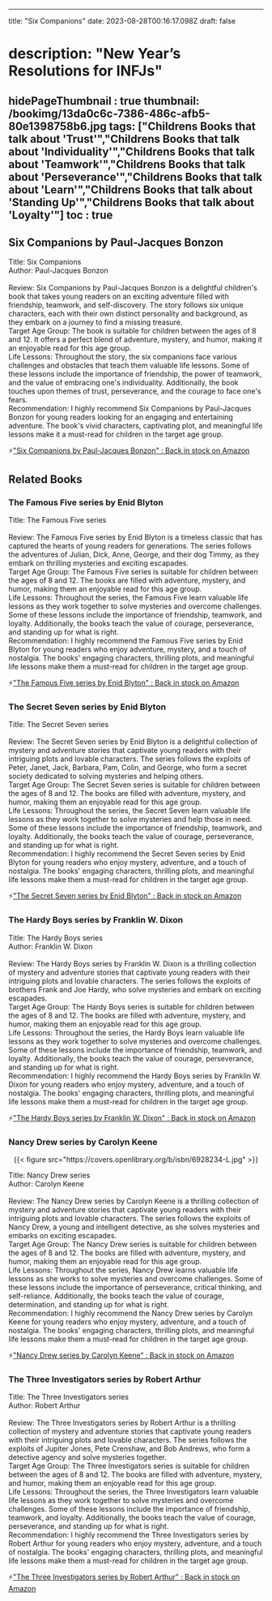 
---
title: "Six Companions"
date: 2023-08-28T00:16:17.098Z
draft: false
# description: "New Year’s Resolutions for INFJs"
hidePageThumbnail : true
thumbnail: /bookimg/13da0c6c-7386-486c-afb5-80e1398758b6.jpg
tags: ["Childrens Books that talk about 'Trust'","Childrens Books that talk about 'Individuality'","Childrens Books that talk about 'Teamwork'","Childrens Books that talk about 'Perseverance'","Childrens Books that talk about 'Learn'","Childrens Books that talk about 'Standing Up'","Childrens Books that talk about 'Loyalty'"]
toc : true
---
## Six Companions by Paul-Jacques Bonzon

Title: Six Companions</br>
Author: Paul-Jacques Bonzon</br></br>
Review: Six Companions by Paul-Jacques Bonzon is a delightful children's book that takes young readers on an exciting adventure filled with friendship, teamwork, and self-discovery. The story follows six unique characters, each with their own distinct personality and background, as they embark on a journey to find a missing treasure.</br>
Target Age Group: The book is suitable for children between the ages of 8 and 12. It offers a perfect blend of adventure, mystery, and humor, making it an enjoyable read for this age group.</br>
Life Lessons: Throughout the story, the six companions face various challenges and obstacles that teach them valuable life lessons. Some of these lessons include the importance of friendship, the power of teamwork, and the value of embracing one's individuality. Additionally, the book touches upon themes of trust, perseverance, and the courage to face one's fears.</br>
Recommendation: I highly recommend Six Companions by Paul-Jacques Bonzon for young readers looking for an engaging and entertaining adventure. The book's vivid characters, captivating plot, and meaningful life lessons make it a must-read for children in the target age group.</br>

<p>⚡<a id="aflink" href="https://www.amazon.com/gp/search?ie=UTF8&tag=klayu00-20&linkCode=ur2&linkId=6639bed89a8ad8dd2705e40644eb43d3&camp=1789&creative=9325&index=books&keywords=Six Companions by Paul-Jacques Bonzon" class="one" target="_blank" title='"Six Companions by Paul-Jacques Bonzon" : Back in stock on Amazon'>"Six Companions by Paul-Jacques Bonzon" : Back in stock on Amazon</a></p>

## Related Books
### The Famous Five series by Enid Blyton
Title: The Famous Five series</br></br>
Review: The Famous Five series by Enid Blyton is a timeless classic that has captured the hearts of young readers for generations. The series follows the adventures of Julian, Dick, Anne, George, and their dog Timmy, as they embark on thrilling mysteries and exciting escapades.</br>
Target Age Group: The Famous Five series is suitable for children between the ages of 8 and 12. The books are filled with adventure, mystery, and humor, making them an enjoyable read for this age group.</br>
Life Lessons: Throughout the series, the Famous Five learn valuable life lessons as they work together to solve mysteries and overcome challenges. Some of these lessons include the importance of friendship, teamwork, and loyalty. Additionally, the books teach the value of courage, perseverance, and standing up for what is right.</br>
Recommendation: I highly recommend the Famous Five series by Enid Blyton for young readers who enjoy adventure, mystery, and a touch of nostalgia. The books' engaging characters, thrilling plots, and meaningful life lessons make them a must-read for children in the target age group.</br>

<p>⚡<a id="aflink" href="https://www.amazon.com/gp/search?ie=UTF8&tag=klayu00-20&linkCode=ur2&linkId=6639bed89a8ad8dd2705e40644eb43d3&camp=1789&creative=9325&index=books&keywords=The Famous Five series by Enid Blyton" class="one" target="_blank" title='"The Famous Five series by Enid Blyton" : Back in stock on Amazon'>"The Famous Five series by Enid Blyton" : Back in stock on Amazon</a></p>

### The Secret Seven series by Enid Blyton
Title: The Secret Seven series</br></br>
Review: The Secret Seven series by Enid Blyton is a delightful collection of mystery and adventure stories that captivate young readers with their intriguing plots and lovable characters. The series follows the exploits of Peter, Janet, Jack, Barbara, Pam, Colin, and George, who form a secret society dedicated to solving mysteries and helping others.</br>
Target Age Group: The Secret Seven series is suitable for children between the ages of 8 and 12. The books are filled with adventure, mystery, and humor, making them an enjoyable read for this age group.</br>
Life Lessons: Throughout the series, the Secret Seven learn valuable life lessons as they work together to solve mysteries and help those in need. Some of these lessons include the importance of friendship, teamwork, and loyalty. Additionally, the books teach the value of courage, perseverance, and standing up for what is right.</br>
Recommendation: I highly recommend the Secret Seven series by Enid Blyton for young readers who enjoy mystery, adventure, and a touch of nostalgia. The books' engaging characters, thrilling plots, and meaningful life lessons make them a must-read for children in the target age group.</br>

<p>⚡<a id="aflink" href="https://www.amazon.com/gp/search?ie=UTF8&tag=klayu00-20&linkCode=ur2&linkId=6639bed89a8ad8dd2705e40644eb43d3&camp=1789&creative=9325&index=books&keywords=The Secret Seven series by Enid Blyton" class="one" target="_blank" title='"The Secret Seven series by Enid Blyton" : Back in stock on Amazon'>"The Secret Seven series by Enid Blyton" : Back in stock on Amazon</a></p>

### The Hardy Boys series by Franklin W. Dixon
Title: The Hardy Boys series</br>
Author: Franklin W. Dixon</br></br>
Review: The Hardy Boys series by Franklin W. Dixon is a thrilling collection of mystery and adventure stories that captivate young readers with their intriguing plots and lovable characters. The series follows the exploits of brothers Frank and Joe Hardy, who solve mysteries and embark on exciting escapades.</br>
Target Age Group: The Hardy Boys series is suitable for children between the ages of 8 and 12. The books are filled with adventure, mystery, and humor, making them an enjoyable read for this age group.</br>
Life Lessons: Throughout the series, the Hardy Boys learn valuable life lessons as they work together to solve mysteries and overcome challenges. Some of these lessons include the importance of friendship, teamwork, and loyalty. Additionally, the books teach the value of courage, perseverance, and standing up for what is right.</br>
Recommendation: I highly recommend the Hardy Boys series by Franklin W. Dixon for young readers who enjoy mystery, adventure, and a touch of nostalgia. The books' engaging characters, thrilling plots, and meaningful life lessons make them a must-read for children in the target age group.</br>

<p>⚡<a id="aflink" href="https://www.amazon.com/gp/search?ie=UTF8&tag=klayu00-20&linkCode=ur2&linkId=6639bed89a8ad8dd2705e40644eb43d3&camp=1789&creative=9325&index=books&keywords=The Hardy Boys series by Franklin W. Dixon" class="one" target="_blank" title='"The Hardy Boys series by Franklin W. Dixon" : Back in stock on Amazon'>"The Hardy Boys series by Franklin W. Dixon" : Back in stock on Amazon</a></p>

### Nancy Drew series by Carolyn Keene
<center>
{{< figure src="https://covers.openlibrary.org/b/isbn/6928234-L.jpg" >}}
</center>

Title: Nancy Drew series</br>
Author: Carolyn Keene</br></br>
Review: The Nancy Drew series by Carolyn Keene is a thrilling collection of mystery and adventure stories that captivate young readers with their intriguing plots and lovable characters. The series follows the exploits of Nancy Drew, a young and intelligent detective, as she solves mysteries and embarks on exciting escapades.</br>
Target Age Group: The Nancy Drew series is suitable for children between the ages of 8 and 12. The books are filled with adventure, mystery, and humor, making them an enjoyable read for this age group.</br>
Life Lessons: Throughout the series, Nancy Drew learns valuable life lessons as she works to solve mysteries and overcome challenges. Some of these lessons include the importance of perseverance, critical thinking, and self-reliance. Additionally, the books teach the value of courage, determination, and standing up for what is right.</br>
Recommendation: I highly recommend the Nancy Drew series by Carolyn Keene for young readers who enjoy mystery, adventure, and a touch of nostalgia. The books' engaging characters, thrilling plots, and meaningful life lessons make them a must-read for children in the target age group.</br>

<p>⚡<a id="aflink" href="https://www.amazon.com/gp/search?ie=UTF8&tag=klayu00-20&linkCode=ur2&linkId=6639bed89a8ad8dd2705e40644eb43d3&camp=1789&creative=9325&index=books&keywords=Nancy Drew series by Carolyn Keene" class="one" target="_blank" title='"Nancy Drew series by Carolyn Keene" : Back in stock on Amazon'>"Nancy Drew series by Carolyn Keene" : Back in stock on Amazon</a></p>

### The Three Investigators series by Robert Arthur
Title: The Three Investigators series</br>
Author: Robert Arthur</br></br>
Review: The Three Investigators series by Robert Arthur is a thrilling collection of mystery and adventure stories that captivate young readers with their intriguing plots and lovable characters. The series follows the exploits of Jupiter Jones, Pete Crenshaw, and Bob Andrews, who form a detective agency and solve mysteries together.</br>
Target Age Group: The Three Investigators series is suitable for children between the ages of 8 and 12. The books are filled with adventure, mystery, and humor, making them an enjoyable read for this age group.</br>
Life Lessons: Throughout the series, the Three Investigators learn valuable life lessons as they work together to solve mysteries and overcome challenges. Some of these lessons include the importance of friendship, teamwork, and loyalty. Additionally, the books teach the value of courage, perseverance, and standing up for what is right.</br>
Recommendation: I highly recommend the Three Investigators series by Robert Arthur for young readers who enjoy mystery, adventure, and a touch of nostalgia. The books' engaging characters, thrilling plots, and meaningful life lessons make them a must-read for children in the target age group.</br>

<p>⚡<a id="aflink" href="https://www.amazon.com/gp/search?ie=UTF8&tag=klayu00-20&linkCode=ur2&linkId=6639bed89a8ad8dd2705e40644eb43d3&camp=1789&creative=9325&index=books&keywords=The Three Investigators series by Robert Arthur" class="one" target="_blank" title='"The Three Investigators series by Robert Arthur" : Back in stock on Amazon'>"The Three Investigators series by Robert Arthur" : Back in stock on Amazon</a></p>
